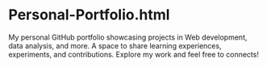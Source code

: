 # Personal-Portfolio.html
My personal GitHub portfolio showcasing projects in Web development, data analysis, and more. A space to share learning experiences, experiments, and contributions. Explore my work and feel free to connects! 
